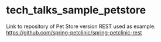 # tech_talks_sample_petstore

Link to repository of Pet Store version REST used as example.
https://github.com/spring-petclinic/spring-petclinic-rest